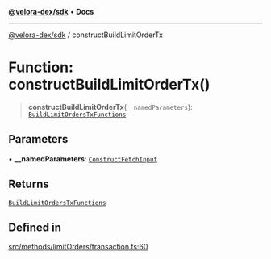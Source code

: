 [**@velora-dex/sdk**](../README.md) • **Docs**

***

[@velora-dex/sdk](../globals.md) / constructBuildLimitOrderTx

# Function: constructBuildLimitOrderTx()

> **constructBuildLimitOrderTx**(`__namedParameters`): [`BuildLimitOrdersTxFunctions`](../type-aliases/BuildLimitOrdersTxFunctions.md)

## Parameters

• **\_\_namedParameters**: [`ConstructFetchInput`](../interfaces/ConstructFetchInput.md)

## Returns

[`BuildLimitOrdersTxFunctions`](../type-aliases/BuildLimitOrdersTxFunctions.md)

## Defined in

[src/methods/limitOrders/transaction.ts:60](https://github.com/VeloraDEX/sdk/blob/feat/extend_delta_orders_filtering/src/methods/limitOrders/transaction.ts#L60)
